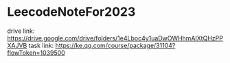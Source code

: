 # LeecodeNoteFor2023
drive link: https://drive.google.com/drive/folders/1e4Lboc4y1uaDwOWHhmAIXtQHzPPXAJVB
task link: https://ke.qq.com/course/package/31104?flowToken=1039500
